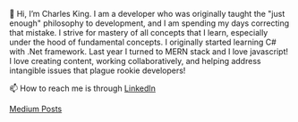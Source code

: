👋 Hi, I’m Charles King.  I am a developer who was originally taught the "just enough" philosophy to development, and I am spending my days correcting that mistake.  I strive for mastery of all concepts that I learn, especially under the hood of fundamental concepts.  I originally started learning C# with .Net framework.  Last year I turned to MERN stack and I love javascript!  I love creating content, working collaboratively, and helping address intangible issues that plague rookie developers!

📫 How to reach me is through <a href= "https://www.linkedin.com/in/charles-wade-king/">LinkedIn</a>

<a href="https://charles-w-king-cwk.medium.com/">Medium Posts</a>
